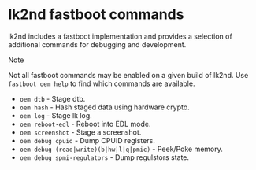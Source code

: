# lk2nd fastboot commands

lk2nd includes a fastboot implementation and provides a selection of additional
commands for debugging and development.

> [!NOTE]
> Not all fastboot commands may be enabled on a given build of lk2nd.
> Use `fastboot oem help` to find which commands are available.

- `oem dtb` - Stage dtb.
- `oem hash` - Hash staged data using hardware crypto.
- `oem log` - Stage lk log.
- `oem reboot-edl` - Reboot into EDL mode.
- `oem screenshot` - Stage a screenshot.
- `oem debug cpuid` - Dump CPUID registers.
- `oem debug (read|write)(b|hw|l|q|pmic)` - Peek/Poke memory.
- `oem debug spmi-regulators` - Dump regulstors state.
